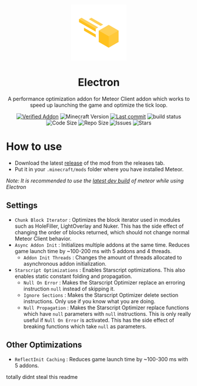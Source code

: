 <div align="center">
  <!-- Logo and Title -->
  <img src="/src/main/resources/assets/electron/icon.png" alt="logo" width="30%"/>
  <h1>Electron</h1>
  <p>A performance optimization addon for Meteor Client addon which works to speed up launching the game and optimize the tick loop.</p>

  <!-- Fancy badges -->
<a href="https://anticope.ml/pages/MeteorAddons.html"><img src="https://img.shields.io/badge/Verified%20Addon-Yes-blueviolet" alt="Verified Addon"></a>
<img src="https://img.shields.io/badge/Minecraft%20Version-1.19.2-blue" alt="Minecraft Version">
<a href="https://github.com/RacoonDog/Electron/commits/main"><img src="https://img.shields.io/github/last-commit/RacoonDog/Electron?logo=git" alt="Last commit"></a>
<img src="https://img.shields.io/github/workflow/status/RacoonDog/Electron/Java%20CI%20with%20Gradle?logo=github" alt="build status">
<img src="https://img.shields.io/github/languages/code-size/RacoonDog/Electron" alt="Code Size">
<img src="https://img.shields.io/github/repo-size/RacoonDog/Electron" alt="Repo Size">
<img src="https://img.shields.io/github/issues/RacoonDog/Electron" alt="Issues">
<img src="https://img.shields.io/github/stars/AntiCope/RacoonDog/Electron" alt="Stars">
</div>

# How to use
- Download the latest [release](/../../releases) of the mod from the releases tab.
- Put it in your `.minecraft/mods` folder where you have installed Meteor.

*Note: It is recommended to use the [latest dev build](https://meteorclient.com/download?devBuild=latest) of meteor while using Electron*

## Settings

- `Chunk Block Iterator` : Optimizes the block iterator used in modules such as HoleFiller, LightOverlay and Nuker. This has the side effect of changing the order of blocks returned, which should not change normal Meteor Client behavior.
- `Async Addon Init` : Initializes multiple addons at the same time. Reduces game launch time by ~100-200 ms with 5 addons and 4 threads. 
    - `Addon Init Threads` : Changes the amount of threads allocated to asynchronous addon initialization.
- `Starscript Optimizations` : Enables Starscript optimizations. This also enables static constant folding and propagation.
    - `Null On Error` : Makes the Starscript Optimizer replace an erroring instruction `null` instead of skipping it.
    - `Ignore Sections` : Makes the Starscript Optimizer delete section instructions. Only use if you know what you are doing.
    - `Null Propagation` : Makes the Starscript Optimizer replace functions which have `null` parameters with `null` instructions. This is only really useful if `Null On Error` is activated. This has the side effect of breaking functions which take `null` as parameters.

## Other Optimizations

- `ReflectInit Caching` : Reduces game launch time by ~100-300 ms with 5 addons.

totally didnt steal this readme
